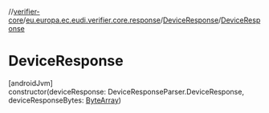 //[verifier-core](../../../index.md)/[eu.europa.ec.eudi.verifier.core.response](../index.md)/[DeviceResponse](index.md)/[DeviceResponse](-device-response.md)

# DeviceResponse

[androidJvm]\
constructor(deviceResponse: DeviceResponseParser.DeviceResponse, deviceResponseBytes: [ByteArray](https://kotlinlang.org/api/latest/jvm/stdlib/kotlin-stdlib/kotlin/-byte-array/index.html))
